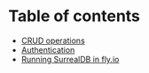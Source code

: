 # Table of contents

* [CRUD operations](README.md)
* [Authentication](authentication.md)
* [Running SurrealDB in fly.io](running-surrealdb-in-fly.io.md)
